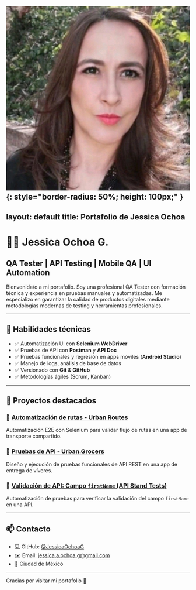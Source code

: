 ![Mi Foto](/assets/images/foto-perfil.jpg){: style="border-radius: 50%; height: 100px;" }
---
layout: default
title: Portafolio de Jessica Ochoa
---

# 👩‍💻 Jessica Ochoa G.

## QA Tester | API Testing | Mobile QA | UI Automation

Bienvenida/o a mi portafolio. Soy una profesional QA Tester con formación técnica y experiencia en pruebas manuales y automatizadas. Me especializo en garantizar la calidad de productos digitales mediante metodologías modernas de testing y herramientas profesionales.

---

## 🧪 Habilidades técnicas

- ✅ Automatización UI con **Selenium WebDriver**
- ✅ Pruebas de API con **Postman** y **API Doc**
- ✅ Pruebas funcionales y regresión en apps móviles (**Android Studio**)
- ✅ Manejo de logs, análisis de base de datos
- ✅ Versionado con **Git & GitHub**
- ✅ Metodologías ágiles (Scrum, Kanban)

---

## 🚀 Proyectos destacados

### 🔹 [Automatización de rutas - Urban Routes](https://github.com/JessicaOchoaG/qa-project-Urban-Routes-es)
Automatización E2E con Selenium para validar flujo de rutas en una app de transporte compartido.

### 🔹 [Pruebas de API - Urban.Grocers](https://github.com/JessicaOchoaG/qa-project-Urban-Grocers-app-es)
Diseño y ejecución de pruebas funcionales de API REST en una app de entrega de víveres.

### 🔹 [Validación de API: Campo `firstName` (API Stand Tests)](https://github.com/JessicaOchoaG/api_stand_tests)
Automatización de pruebas para verificar la validación del campo `firstName` en una API.  

---

## 📫 Contacto

- 💻 GitHub: [@JessicaOchoaG](https://github.com/JessicaOchoaG)
- ✉️ Email: jessica.a.ochoa.g@gmail.com
- 📍 Ciudad de México

---

Gracias por visitar mi portafolio 🙌
